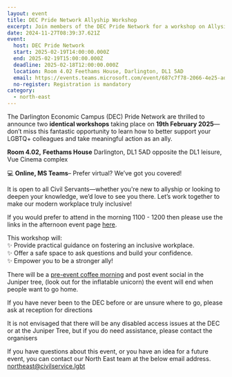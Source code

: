 ```yaml
---
layout: event
title: DEC Pride Network Allyship Workshop
excerpt: Join members of the DEC Pride Network for a workshop on Allysip.
date: 2024-11-27T08:39:37.621Z
event:
  host: DEC Pride Network
  start: 2025-02-19T14:00:00.000Z
  end: 2025-02-19T15:00:00.000Z
  deadline: 2025-02-18T12:00:00.000Z
  location: Room 4.02 Feethams House, Darlington, DL1 5AD
  email: https://events.teams.microsoft.com/event/687c7f78-2066-4e25-adcc-b8181357d303@ed1644c5-05e0-49e6-bc39-fcf7ac51c18c
  no-register: Registration is mandatory
category:
  - north-east
---
```

The Darlington Economic Campus (DEC) Pride Network are thrilled to announce two **identical workshops** taking place on **19th February 2025**—don’t miss this fantastic opportunity to learn how to better support your LGBTQ+ colleagues and take meaningful action as an ally.

**Room 4.02,** **Feethams House** Darlington, DL1 5AD opposite the DL1 leisure, Vue Cinema complex

💻 **Online, MS Teams**– Prefer virtual? We’ve got you covered!

It is open to all Civil Servants—whether you're new to allyship or looking to deepen your knowledge, we’d love to see you there. Let’s work together to make our modern workplace truly inclusive!

I﻿f you would prefer to attend in the morning 1100 - 1200 then please use the links in the afternoon event page [here](https://www.civilservice.lgbt/event/2024-11-27-dec-pride-network-allyship-workshop/). 

This workshop will:\
✨ Provide practical guidance on fostering an inclusive workplace.\
✨ Offer a safe space to ask questions and build your confidence.\
✨ Empower you to be a stronger ally!

There will be a [pre-event coffee morning](https://www.civilservice.lgbt/event/2024-11-27-dec-pride-network-coffee-morning/) and post event social in the Juniper tree, (look out for the inflatable unicorn) the event will end when people want to go home.  

If you have never been to the DEC before or are unsure where to go, please ask at reception for directions

It is not envisaged that there will be any disabled access issues at the DEC or at the Juniper Tree, but if you do need assistance, please contact the organisers

If you have questions about this event, or you have an idea for a future event, you can contact our North East team at the below email address. [northeast@civilservice.lgbt](mailto:northeast@civilservice.lgbt)